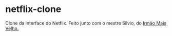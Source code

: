 # netflix-clone

Clone da interface do Netflix. Feito junto com o mestre Silvio, do <a href="https://www.youtube.com/channel/UC5cfBZHUQpcMvBJDBaX8-jg">Irmão Mais Velho.</a>